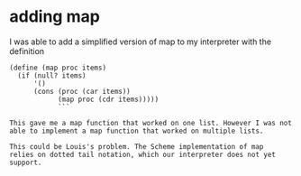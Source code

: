 # adding map

I was able to add a simplified version of map to my interpreter with the definition

```
(define (map proc items)
  (if (null? items)
      '()
      (cons (proc (car items))
            (map proc (cdr items)))))
            ```

This gave me a map function that worked on one list. However I was not
able to implement a map function that worked on multiple lists. 

This could be Louis's problem. The Scheme implementation of map 
relies on dotted tail notation, which our interpreter does not yet support.
